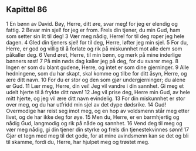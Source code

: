 ## Kapittel 86

1 En bønn av David. Bøy, Herre, ditt øre, svar meg! for jeg er elendig og fattig.
2 Bevar min sjel! for jeg er from. Frels din tjener, du min Gud, ham som setter sin lit til deg!
3 Vær meg nådig, Herre! for til deg roper jeg hele dagen.
4 Gled din tjeners sjel! for til deg, Herre, løfter jeg min sjel.
5 For du, Herre, er god og villig til å forlate og rik på miskunnhet mot alle dem som påkaller deg.
6 Vend øret, Herre, til min bønn, og merk på mine inderlige bønners røst!
7 På min nøds dag kaller jeg på deg, for du svarer meg.
8 Ingen er som du blant gudene, Herre, og intet er som dine gjerninger.
9 Alle hedningene, som du har skapt, skal komme og tilbe for ditt åsyn, Herre, og ære ditt navn.
10 For du er stor og den som gjør undergjerninger; du alene er Gud.
11 Lær meg, Herre, din vei! Jeg vil vandre i din sannhet. Gi meg et udelt hjerte til å frykte ditt navn!
12 Jeg vil prise deg, Herre min Gud, av hele mitt hjerte, og jeg vil ære ditt navn evindelig.
13 For din miskunnhet er stor over meg, og du har utfridd min sjel av det dype dødsrike.
14 Gud! Overmodige har reist seg imot meg, og en hop av voldsmenn står meg etter livet, og de har ikke deg for øye.
15 Men du, Herre, er en barmhjertig og nådig Gud, langmodig og rik på nåde og sannhet.
16 Vend deg til meg og vær meg nådig, gi din tjener din styrke og frels din tjenestekvinnes sønn!
17 Gjør et tegn med meg til det gode, for at mine avindsmenn kan se det og bli til skamme, fordi du, Herre, har hjulpet meg og trøstet meg.
